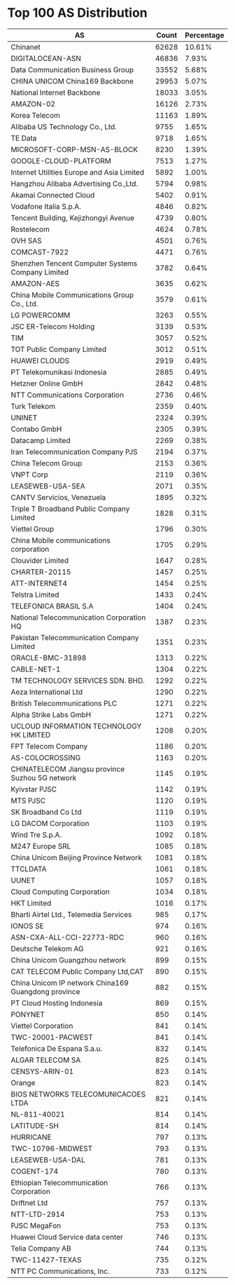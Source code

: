 # Top 100 AS Distribution
| AS | Count | Percentage |
|----|----|----|
| Chinanet | 62628 | 10.61% |
| DIGITALOCEAN-ASN | 46836 | 7.93% |
| Data Communication Business Group | 33552 | 5.68% |
| CHINA UNICOM China169 Backbone | 29953 | 5.07% |
| National Internet Backbone | 18033 | 3.05% |
| AMAZON-02 | 16126 | 2.73% |
| Korea Telecom | 11163 | 1.89% |
| Alibaba US Technology Co., Ltd. | 9755 | 1.65% |
| TE Data | 9718 | 1.65% |
| MICROSOFT-CORP-MSN-AS-BLOCK | 8230 | 1.39% |
| GOOGLE-CLOUD-PLATFORM | 7513 | 1.27% |
| Internet Utilities Europe and Asia Limited | 5892 | 1.00% |
| Hangzhou Alibaba Advertising Co.,Ltd. | 5794 | 0.98% |
| Akamai Connected Cloud | 5402 | 0.91% |
| Vodafone Italia S.p.A. | 4846 | 0.82% |
| Tencent Building, Kejizhongyi Avenue | 4739 | 0.80% |
| Rostelecom | 4624 | 0.78% |
| OVH SAS | 4501 | 0.76% |
| COMCAST-7922 | 4471 | 0.76% |
| Shenzhen Tencent Computer Systems Company Limited | 3782 | 0.64% |
| AMAZON-AES | 3635 | 0.62% |
| China Mobile Communications Group Co., Ltd. | 3579 | 0.61% |
| LG POWERCOMM | 3263 | 0.55% |
| JSC ER-Telecom Holding | 3139 | 0.53% |
| TIM | 3057 | 0.52% |
| TOT Public Company Limited | 3012 | 0.51% |
| HUAWEI CLOUDS | 2919 | 0.49% |
| PT Telekomunikasi Indonesia | 2885 | 0.49% |
| Hetzner Online GmbH | 2842 | 0.48% |
| NTT Communications Corporation | 2736 | 0.46% |
| Turk Telekom | 2359 | 0.40% |
| UNINET | 2324 | 0.39% |
| Contabo GmbH | 2305 | 0.39% |
| Datacamp Limited | 2269 | 0.38% |
| Iran Telecommunication Company PJS | 2194 | 0.37% |
| China Telecom Group | 2153 | 0.36% |
| VNPT Corp | 2119 | 0.36% |
| LEASEWEB-USA-SEA | 2071 | 0.35% |
| CANTV Servicios, Venezuela | 1895 | 0.32% |
| Triple T Broadband Public Company Limited | 1828 | 0.31% |
| Viettel Group | 1796 | 0.30% |
| China Mobile communications corporation | 1705 | 0.29% |
| Clouvider Limited | 1647 | 0.28% |
| CHARTER-20115 | 1457 | 0.25% |
| ATT-INTERNET4 | 1454 | 0.25% |
| Telstra Limited | 1433 | 0.24% |
| TELEFONICA BRASIL S.A | 1404 | 0.24% |
| National Telecommunication Corporation HQ | 1387 | 0.23% |
| Pakistan Telecommunication Company Limited | 1351 | 0.23% |
| ORACLE-BMC-31898 | 1313 | 0.22% |
| CABLE-NET-1 | 1304 | 0.22% |
| TM TECHNOLOGY SERVICES SDN. BHD. | 1292 | 0.22% |
| Aeza International Ltd | 1290 | 0.22% |
| British Telecommunications PLC | 1271 | 0.22% |
| Alpha Strike Labs GmbH | 1271 | 0.22% |
| UCLOUD INFORMATION TECHNOLOGY HK LIMITED | 1208 | 0.20% |
| FPT Telecom Company | 1186 | 0.20% |
| AS-COLOCROSSING | 1163 | 0.20% |
| CHINATELECOM Jiangsu province Suzhou 5G network | 1145 | 0.19% |
| Kyivstar PJSC | 1142 | 0.19% |
| MTS PJSC | 1120 | 0.19% |
| SK Broadband Co Ltd | 1119 | 0.19% |
| LG DACOM Corporation | 1103 | 0.19% |
| Wind Tre S.p.A. | 1092 | 0.18% |
| M247 Europe SRL | 1085 | 0.18% |
| China Unicom Beijing Province Network | 1081 | 0.18% |
| TTCLDATA | 1061 | 0.18% |
| UUNET | 1057 | 0.18% |
| Cloud Computing Corporation | 1034 | 0.18% |
| HKT Limited | 1016 | 0.17% |
| Bharti Airtel Ltd., Telemedia Services | 985 | 0.17% |
| IONOS SE | 974 | 0.16% |
| ASN-CXA-ALL-CCI-22773-RDC | 960 | 0.16% |
| Deutsche Telekom AG | 921 | 0.16% |
| China Unicom Guangzhou network | 899 | 0.15% |
| CAT TELECOM Public Company Ltd,CAT | 890 | 0.15% |
| China Unicom IP network China169 Guangdong province | 882 | 0.15% |
| PT Cloud Hosting Indonesia | 869 | 0.15% |
| PONYNET | 850 | 0.14% |
| Viettel Corporation | 841 | 0.14% |
| TWC-20001-PACWEST | 841 | 0.14% |
| Telefonica De Espana S.a.u. | 832 | 0.14% |
| ALGAR TELECOM SA | 825 | 0.14% |
| CENSYS-ARIN-01 | 823 | 0.14% |
| Orange | 823 | 0.14% |
| BIOS NETWORKS TELECOMUNICACOES LTDA | 821 | 0.14% |
| NL-811-40021 | 814 | 0.14% |
| LATITUDE-SH | 814 | 0.14% |
| HURRICANE | 797 | 0.13% |
| TWC-10796-MIDWEST | 793 | 0.13% |
| LEASEWEB-USA-DAL | 781 | 0.13% |
| COGENT-174 | 780 | 0.13% |
| Ethiopian Telecommunication Corporation | 766 | 0.13% |
| Driftnet Ltd | 757 | 0.13% |
| NTT-LTD-2914 | 753 | 0.13% |
| PJSC MegaFon | 753 | 0.13% |
| Huawei Cloud Service data center | 746 | 0.13% |
| Telia Company AB | 744 | 0.13% |
| TWC-11427-TEXAS | 735 | 0.12% |
| NTT PC Communications, Inc. | 733 | 0.12% |
